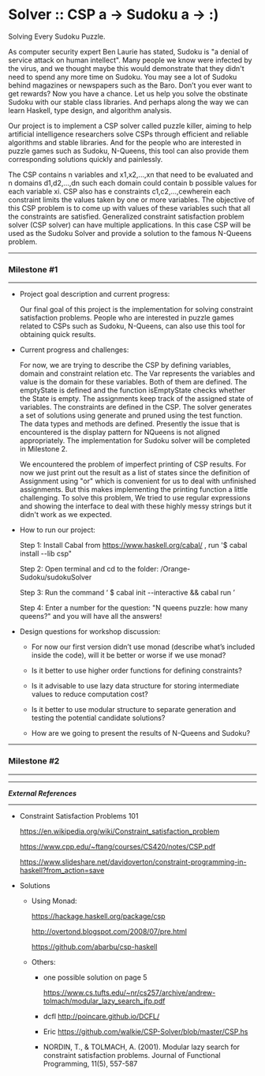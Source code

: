 # Solver :: CSP a -> Sudoku a -> :) 

Solving Every Sudoku Puzzle. 

As computer security expert Ben Laurie has stated, Sudoku is "a denial of service attack on human intellect". Many people we know were infected by the virus, and we thought maybe this would demonstrate that they didn't need to spend any more time on Sudoku. You may see a lot of Sudoku behind magazines or newspapers such as the Baro. Don’t you ever want to get rewards? Now you have a chance. Let us help you solve the obstinate Sudoku with our stable class libraries. And perhaps along the way we can learn Haskell, type design, and algorithm analysis.


Our project is to implement a CSP solver called puzzle killer, aiming to help artificial intelligence researchers solve CSPs through efficient and reliable algorithms and stable libraries. And for the people who are interested in puzzle games such as Sudoku, N-Queens, this tool can also provide them corresponding solutions quickly and painlessly.


The CSP contains n variables and x1,x2,...,xn that need to be evaluated and n domains d1,d2,...,dn such each domain could contain b possible values for each variable xi. CSP also has e constraints c1,c2,...,cewherein each constraint limits the values taken by one or more variables. The objective of this CSP problem is to come up with values of these variables such that all the constraints are satisfied. Generalized constraint satisfaction problem solver (CSP solver) can have multiple applications. In this case CSP will be used as the Sudoku Solver and provide a solution to the famous N-Queens problem.

***********************
### Milestone #1
***********************

- Project goal description and current progress:

  Our final goal of this project is the implementation for solving constraint satisfaction problems. People who are interested in puzzle games related to CSPs such as Sudoku, N-Queens, can also use this tool for obtaining quick results.
 
- Current progress and challenges:

  For now, we are trying to describe the CSP by defining variables, domain and constraint relation etc. The Var represents the variables and value is the domain for these variables. Both of them are defined. The emptyState is defined and the function isEmptyState checks whether the State is empty. The assignments keep track of the assigned state of variables. The constraints are defined in the CSP. The solver generates a set of solutions using generate and pruned using the test function. The data types and methods are defined. Presently the issue that is encountered is the display pattern for NQueens is not aligned appropriately. The implementation for Sudoku solver will be completed in Milestone 2. 
  
  We encountered the problem of imperfect printing of CSP results. For now we just print out the result as a list of states since the definition of Assignment using "or" which is convenient for us to deal with unfinished assignments. But this makes implementing the printing function a little challenging. To solve this  problem, We tried to use regular expressions and showing the interface to deal with these highly messy strings but it didn't work as we expected.


- How to run our project:

  Step 1: Install Cabal from https://www.haskell.org/cabal/ , run '$ cabal install --lib csp"

  Step 2: Open terminal and cd to the folder: /Orange-Sudoku/sudokuSolver

  Step 3: Run the command ‘ $ cabal init --interactive && cabal run ’

  Step 4: Enter a number for the question: "N queens puzzle: how many queens?" and you will have all the answers!
  

- Design questions for workshop discussion:

  - For now our first version didn’t use monad (describe what’s included inside the code), will it be better or worse if we use monad?

  - Is it better to use higher order functions for defining constraints?

  - Is it advisable to use lazy data structure for storing intermediate values to reduce computation cost?

  - Is it better to use modular structure to separate generation and testing the potential candidate solutions? 
 
  - How are we going to present the results of N-Queens and Sudoku?


***********************
### Milestone #2
***********************




*************************
***External References***
*************************

- Constraint Satisfaction Problems 101

  https://en.wikipedia.org/wiki/Constraint_satisfaction_problem
  
  https://www.cpp.edu/~ftang/courses/CS420/notes/CSP.pdf
  
  https://www.slideshare.net/davidoverton/constraint-programming-in-haskell?from_action=save

- Solutions
    - Using Monad:
    
      https://hackage.haskell.org/package/csp
      
      http://overtond.blogspot.com/2008/07/pre.html
      
      https://github.com/abarbu/csp-haskell
      
    - Others:
    
      - one possible solution on page 5
      
        https://www.cs.tufts.edu/~nr/cs257/archive/andrew-tolmach/modular_lazy_search_jfp.pdf
        
      - dcfl
        http://poincare.github.io/DCFL/
        
      - Eric
        https://github.com/walkie/CSP-Solver/blob/master/CSP.hs
        
      - NORDIN, T., & TOLMACH, A. (2001). Modular lazy search for constraint satisfaction problems. Journal of Functional Programming, 11(5), 557-587











